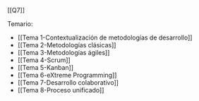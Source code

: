 [[Q7]]

Temario:
+ [[Tema 1-Contextualización de metodologías de desarrollo]]
+ [[Tema 2-Metodologías clásicas]]
+ [[Tema 3-Metodologías ágiles]]
+ [[Tema 4-Scrum]]
+ [[Tema 5-Kanban]]
+ [[Tema 6-eXtreme Programming]]
+ [[Tema 7-Desarrollo colaborativo]]
+ [[Tema 8-Proceso unificado]]
